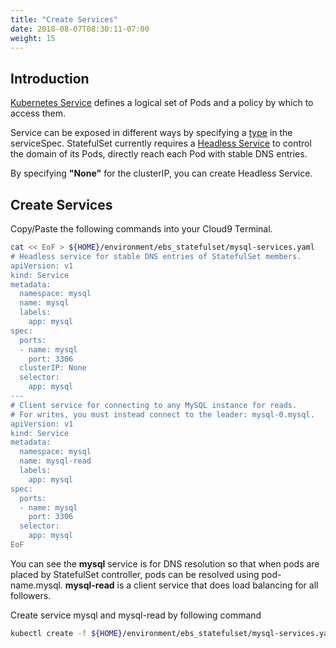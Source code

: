```yaml
---
title: "Create Services"
date: 2018-08-07T08:30:11-07:00
weight: 15
---
```

## Introduction

[Kubernetes Service](https://kubernetes.io/docs/concepts/services-networking/service/) defines a logical set of Pods and a policy by which to access them.

Service can be exposed in different ways by specifying a [type](https://kubernetes.io/docs/tutorials/kubernetes-basics/expose/expose-intro/) in the serviceSpec. StatefulSet currently requires a [Headless Service](https://kubernetes.io/docs/concepts/services-networking/service/#headless-services) to control the domain of its Pods, directly reach each Pod with stable DNS entries.

By specifying **"None"** for the clusterIP, you can create Headless Service.

## Create Services

Copy/Paste the following commands into your Cloud9 Terminal.

```sh
cat << EoF > ${HOME}/environment/ebs_statefulset/mysql-services.yaml
# Headless service for stable DNS entries of StatefulSet members.
apiVersion: v1
kind: Service
metadata:
  namespace: mysql
  name: mysql
  labels:
    app: mysql
spec:
  ports:
  - name: mysql
    port: 3306
  clusterIP: None
  selector:
    app: mysql
---
# Client service for connecting to any MySQL instance for reads.
# For writes, you must instead connect to the leader: mysql-0.mysql.
apiVersion: v1
kind: Service
metadata:
  namespace: mysql
  name: mysql-read
  labels:
    app: mysql
spec:
  ports:
  - name: mysql
    port: 3306
  selector:
    app: mysql
EoF
```

You can see the **mysql** service is for DNS resolution so that when pods are placed by StatefulSet controller, pods can be resolved using pod-name.mysql. **mysql-read** is a client service that does load balancing for all followers.

Create service mysql and mysql-read by following command

```sh
kubectl create -f ${HOME}/environment/ebs_statefulset/mysql-services.yaml
```
